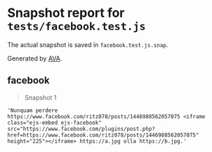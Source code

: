 # Snapshot report for `tests/facebook.test.js`

The actual snapshot is saved in `facebook.test.js.snap`.

Generated by [AVA](https://ava.li).

## facebook

> Snapshot 1

    'Nunquam perdere https://www.facebook.com/ritz078/posts/1446988562057075 <iframe class="ejs-embed ejs-facebook" src="https://www.facebook.com/plugins/post.php?href=https://www.facebook.com/ritz078/posts/1446988562057075" height="225"></iframe> https://a.jpg olla https://b.jpg.'
